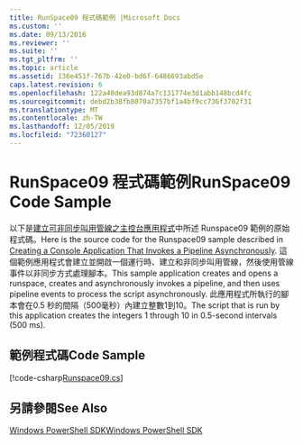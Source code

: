 ```yaml
---
title: RunSpace09 程式碼範例 |Microsoft Docs
ms.custom: ''
ms.date: 09/13/2016
ms.reviewer: ''
ms.suite: ''
ms.tgt_pltfrm: ''
ms.topic: article
ms.assetid: 136e451f-767b-42e0-bd6f-6486693abd5e
caps.latest.revision: 6
ms.openlocfilehash: 122a40dea93d874a7c131774e3d1abb148bcd4fc
ms.sourcegitcommit: debd2b38fb8070a7357bf1a4bf9cc736f3702f31
ms.translationtype: MT
ms.contentlocale: zh-TW
ms.lasthandoff: 12/05/2019
ms.locfileid: "72360127"
---
```

# <a name="runspace09-code-sample"></a><span data-ttu-id="65631-102">RunSpace09 程式碼範例</span><span class="sxs-lookup"><span data-stu-id="65631-102">RunSpace09 Code Sample</span></span>

<span data-ttu-id="65631-103">以下是[建立可非同步叫用管線之主控台應用程式](https://msdn.microsoft.com/en-us/198c1c94-2a06-457e-93ce-c0d910618e47)中所述 Runspace09 範例的原始程式碼。</span><span class="sxs-lookup"><span data-stu-id="65631-103">Here is the source code for the Runspace09 sample described in [Creating a Console Application That Invokes a Pipeline Asynchronously](https://msdn.microsoft.com/en-us/198c1c94-2a06-457e-93ce-c0d910618e47).</span></span> <span data-ttu-id="65631-104">這個範例應用程式會建立並開啟一個運行時、建立和非同步叫用管線，然後使用管線事件以非同步方式處理腳本。</span><span class="sxs-lookup"><span data-stu-id="65631-104">This sample application creates and opens a runspace, creates and asynchronously invokes a pipeline, and then uses pipeline events to process the script asynchronously.</span></span> <span data-ttu-id="65631-105">此應用程式所執行的腳本會在0.5 秒的間隔（500毫秒）內建立整數1到10。</span><span class="sxs-lookup"><span data-stu-id="65631-105">The script that is run by this application creates the integers 1 through 10 in 0.5-second intervals (500 ms).</span></span>

## <a name="code-sample"></a><span data-ttu-id="65631-106">範例程式碼</span><span class="sxs-lookup"><span data-stu-id="65631-106">Code Sample</span></span>

[!code-csharp[Runspace09.cs](../../../../powershell-sdk-samples/SDK-2.0/csharp/Runspace09/Runspace09.cs#L11-L113 "Runspace09.cs")]

## <a name="see-also"></a><span data-ttu-id="65631-107">另請參閱</span><span class="sxs-lookup"><span data-stu-id="65631-107">See Also</span></span>

[<span data-ttu-id="65631-108">Windows PowerShell SDK</span><span class="sxs-lookup"><span data-stu-id="65631-108">Windows PowerShell SDK</span></span>](../windows-powershell-reference.md)
